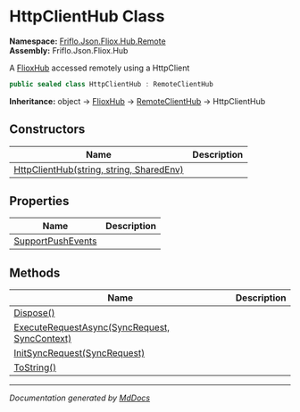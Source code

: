 ﻿<!--  
  <auto-generated>   
    The contents of this file were generated by a tool.  
    Changes to this file may be list if the file is regenerated  
  </auto-generated>   
-->

# HttpClientHub Class

**Namespace:** [Friflo.Json.Fliox.Hub.Remote](../index.md)  
**Assembly:** Friflo.Json.Fliox.Hub

A [FlioxHub](../../Host/FlioxHub/index.md) accessed remotely using a HttpClient

```csharp
public sealed class HttpClientHub : RemoteClientHub
```

**Inheritance:** object → [FlioxHub](../../Host/FlioxHub/index.md) → [RemoteClientHub](../RemoteClientHub/index.md) → HttpClientHub

## Constructors

| Name                                                              | Description |
| ----------------------------------------------------------------- | ----------- |
| [HttpClientHub(string, string, SharedEnv)](constructors/index.md) |             |

## Properties

| Name                                                 | Description |
| ---------------------------------------------------- | ----------- |
| [SupportPushEvents](properties/SupportPushEvents.md) |             |

## Methods

| Name                                                                            | Description |
| ------------------------------------------------------------------------------- | ----------- |
| [Dispose()](methods/Dispose.md)                                                 |             |
| [ExecuteRequestAsync(SyncRequest, SyncContext)](methods/ExecuteRequestAsync.md) |             |
| [InitSyncRequest(SyncRequest)](methods/InitSyncRequest.md)                      |             |
| [ToString()](methods/ToString.md)                                               |             |

___

*Documentation generated by [MdDocs](https://github.com/ap0llo/mddocs)*
